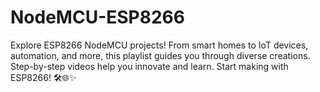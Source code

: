 # NodeMCU-ESP8266
Explore ESP8266 NodeMCU projects! From smart homes to IoT devices, automation, and more, this playlist guides you through diverse creations. Step-by-step videos help you innovate and learn. Start making with ESP8266! 🛠️🌐✨
